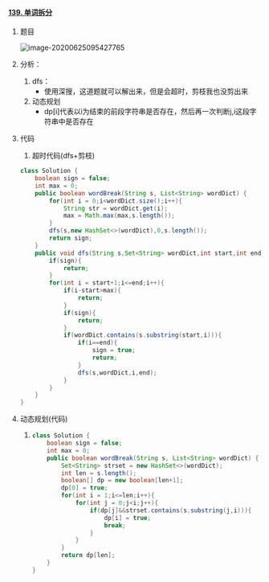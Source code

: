 #### [139. 单词拆分](https://leetcode-cn.com/problems/word-break/)

1. 题目

   ![image-20200625095427765](https://i.loli.net/2020/06/25/oxusdF3yRWUzrme.png)

2. 分析：

   1. dfs：
      - 使用深搜，这道题就可以解出来，但是会超时，剪枝我也没剪出来
   2. 动态规划
      - dp[i]代表以i为结束的前段字符串是否存在，然后再一次判断j,i这段字符串中是否存在

3. 代码

   1. 超时代码(dfs+剪枝)

   ```java
   class Solution {
       boolean sign = false;
       int max = 0;
       public boolean wordBreak(String s, List<String> wordDict) {
           for(int i = 0;i<wordDict.size();i++){
               String str = wordDict.get(i);
               max = Math.max(max,s.length());
           }
           dfs(s,new HashSet<>(wordDict),0,s.length());
           return sign;
       }
       public void dfs(String s,Set<String> wordDict,int start,int end){
           if(sign){
               return;
           }
           for(int i = start+1;i<=end;i++){
               if(i-start>max){
                   return;
               }
               if(sign){
                   return;
               }
               if(wordDict.contains(s.substring(start,i))){
                   if(i==end){
                       sign = true;
                       return;
                   }
                   dfs(s,wordDict,i,end);
               }
           }
       }
   }
   ```

4. 动态规划(代码)

   1. ```java
      class Solution {
          boolean sign = false;
          int max = 0;
          public boolean wordBreak(String s, List<String> wordDict) {
              Set<String> strset = new HashSet<>(wordDict);
              int len = s.length();
              boolean[] dp = new boolean[len+1];
              dp[0] = true;
              for(int i = 1;i<=len;i++){
                  for(int j = 0;j<i;j++){
                      if(dp[j]&&strset.contains(s.substring(j,i))){
                          dp[i] = true;
                          break;
                      }
                  }
              }
              return dp[len];
          }
      }
      ```

      